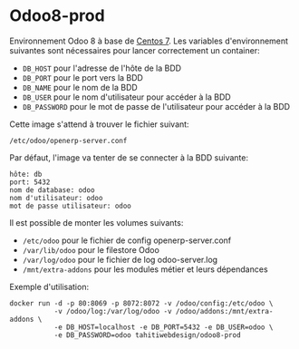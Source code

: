 # Odoo8-prod

Environnement Odoo 8 à base de [Centos 7](https://hub.docker.com/r/tahitiwebdesign/centos7-without-systemd).
Les variables d'environnement suivantes sont nécessaires pour lancer correctement un container:

* `DB_HOST` pour l'adresse de l'hôte de la BDD
* `DB_PORT` pour le port vers la BDD
* `DB_NAME` pour le nom de la BDD
* `DB_USER` pour le nom d'utilisateur pour accéder à la BDD
* `DB_PASSWORD` pour le mot de passe de l'utilisateur pour accéder à la BDD

Cette image s'attend à trouver le fichier suivant:

```
/etc/odoo/openerp-server.conf
```

Par défaut, l'image va tenter de se connecter à la BDD suivante:

```
hôte: db
port: 5432
nom de database: odoo
nom d'utilisateur: odoo
mot de passe utilisateur: odoo
```

Il est possible de monter les volumes suivants:

* `/etc/odoo` pour le fichier de config openerp-server.conf
* `/var/lib/odoo` pour le filestore Odoo
* `/var/log/odoo` pour le fichier de log odoo-server.log 
* `/mnt/extra-addons` pour les modules métier et leurs dépendances

Exemple d'utilisation:

```
docker run -d -p 80:8069 -p 8072:8072 -v /odoo/config:/etc/odoo \
           -v /odoo/log:/var/log/odoo -v /odoo/addons:/mnt/extra-addons \
		   -e DB_HOST=localhost -e DB_PORT=5432 -e DB_USER=odoo \
		   -e DB_PASSWORD=odoo tahitiwebdesign/odoo8-prod
```


